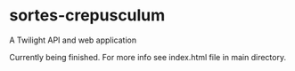 # sortes-crepusculum
A Twilight API and web application

Currently being finished. For more info see index.html file in main directory.
